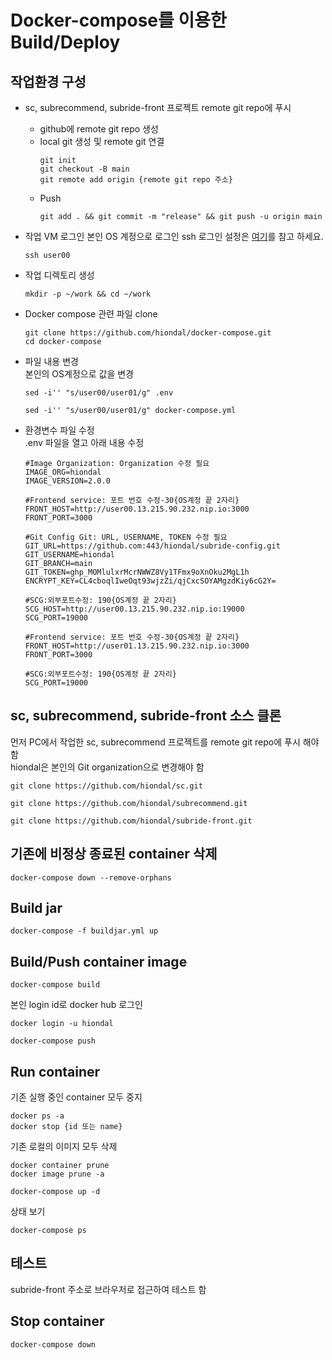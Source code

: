 # Docker-compose를 이용한 Build/Deploy

## 작업환경 구성
- sc, subrecommend, subride-front 프로젝트 remote git repo에 푸시  
  - github에 remote git repo 생성  
  - local git 생성 및 remote git 연결  
    ```
    git init
    git checkout -B main
    git remote add origin {remote git repo 주소}  
    ``` 
  - Push
    ```
    git add . && git commit -m "release" && git push -u origin main 
    ```

- 작업 VM 로그인 
  본인 OS 계정으로 로그인
  ssh 로그인 설정은 [여기](https://github.com/cna-bootcamp/cna-handson/blob/main/prepare/%EB%A1%9C%EC%BB%AC%EA%B0%9C%EB%B0%9C%ED%99%98%EA%B2%BD%EA%B5%AC%EC%84%B1.md#ssh-login-%EC%84%A4%EC%A0%95)를 참고 하세요. 
  ```
  ssh user00
  ```

- 작업 디렉토리 생성
  ```
  mkdir -p ~/work && cd ~/work
  ```

- Docker compose 관련 파일 clone
  ```
  git clone https://github.com/hiondal/docker-compose.git 
  cd docker-compose
  ```
- 파일 내용 변경  
  본인의 OS계정으로 값을 변경  
  ```
  sed -i'' "s/user00/user01/g" .env
  ```
  ```
  sed -i'' "s/user00/user01/g" docker-compose.yml
  ```
- 환경변수 파일 수정  
  .env 파일을 열고 아래 내용 수정  
  ```
  #Image Organization: Organization 수정 필요 
  IMAGE_ORG=hiondal
  IMAGE_VERSION=2.0.0

  #Frontend service: 포트 번호 수정-30{OS계정 끝 2자리}
  FRONT_HOST=http://user00.13.215.90.232.nip.io:3000
  FRONT_PORT=3000

  #Git Config Git: URL, USERNAME, TOKEN 수정 필요 
  GIT_URL=https://github.com:443/hiondal/subride-config.git
  GIT_USERNAME=hiondal
  GIT_BRANCH=main
  GIT_TOKEN=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
  ENCRYPT_KEY=CL4cboqlIweOqt93wjzZi/qjCxcSOYAMgzdKiy6cG2Y=

  #SCG:외부포트수정: 190{OS계정 끝 2자리}
  SCG_HOST=http://user00.13.215.90.232.nip.io:19000
  SCG_PORT=19000

  #Frontend service: 포트 번호 수정-30{OS계정 끝 2자리}
  FRONT_HOST=http://user01.13.215.90.232.nip.io:3000
  FRONT_PORT=3000

  #SCG:외부포트수정: 190{OS계정 끝 2자리}
  SCG_PORT=19000
  ```

## sc, subrecommend, subride-front 소스 클론  
먼저 PC에서 작업한 sc, subrecommend 프로젝트를 remote git repo에 푸시 해야 함  
hiondal은 본인의 Git organization으로 변경해야 함  
```
git clone https://github.com/hiondal/sc.git 
```

```
git clone https://github.com/hiondal/subrecommend.git 
```

```
git clone https://github.com/hiondal/subride-front.git 
```

## 기존에 비정상 종료된 container 삭제  
```
docker-compose down --remove-orphans
```

## Build jar 
```
docker-compose -f buildjar.yml up
```

## Build/Push container image 
```
docker-compose build
```
본인 login id로 docker hub 로그인  
```
docker login -u hiondal
```

```
docker-compose push
```

## Run container
기존 실행 중인 container 모두 중지  
```
docker ps -a
docker stop {id 또는 name}
```

기존 로컬의 이미지 모두 삭제  
```
docker container prune 
docker image prune -a
```

```
docker-compose up -d
```

상태 보기
```
docker-compose ps
```


## 테스트
subride-front 주소로 브라우저로 접근하여 테스트 함  

## Stop container  
```
docker-compose down 
```



